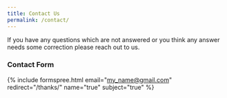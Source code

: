 ```yaml
---
title: Contact Us
permalink: /contact/
---
```

If you have any questions which are not answered or you think any answer needs some correction please reach out to us.

### Contact Form

{% include formspree.html email="my_name@gmail.com" redirect="/thanks/" name="true" subject="true" %}

<br>
<!--Kwes Contact Form -->

<!-- {% include kwes.html key="00000" redirect="/thanks/" name="true" subject="true" %} -->
